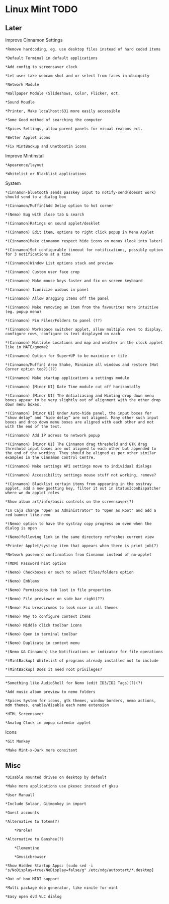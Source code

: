 Linux Mint TODO
===============


Later
-----------

Improve Cinnamon Settings
	
	*Remove hardcoding, eg. use desktop files instead of hard coded items

	*Default Terminal in default applications

	*Add config to screensaver clock 

	*Let user take webcam shot and or select from faces in ubuiquity

	*Network Module
	
	*Wallpaper Module (Slideshows, Color, Flicker, ect.

	*Sound Moudle

	*Printer, Make localhost:631 more easily accessible

	*Some Good method of searching the computer

	*Spices Settings, allow parent panels for visual reasons ect.
	
	*Better Applet icons

	*Fix MintBackup and Unetbootin icons

Improve Mintinstall
	
	*Apearence/layout

	*Whitelist or Blacklist applications

System

	*cinnamon-bluetooth sends passkey input to notify-send(doesnt work) should send to a dialog box

	*(Cinnamon/Muffin)Add Delay option to hot corner

	*(Nemo) Bug with close tab & search

	*(Cinnamon)Ratings on sound applet/desklet

	*(Cinnamon) Edit item, options to right click popup in Menu Applet
	
	*(Cinnamon)Make cinnamon respect hide icons on menus (look into later)

	*(Cinnamon)Set configurable timeout for notifications, possibly option for 3 notifications at a time

	*(Cinnamon)Window List options stack and preview

	*(Cinnamon) Custom user face crop

	*(Cinnamon) Make mouse keys faster and fix on screen keyboard

	*(Cinnamon) Iconicize widows in panel

	*(Cinnamon) Allow Dragging items off the panel

	*(Cinnamon) Make removing an item from the favourites more intuitive (eg. popup menu)

	*(Cinnamon) Pin Files/Folders to panel (??)

	*(Cinnamon) Workspace switcher applet, allow multiple rows to display, configure rows, configure is text displayed on each

	*(Cinnamon) Multiple Locations and map and weather in the clock applet like in MATE/gnome2

	*(Cinnamon) Option for Super+UP to be maximize or tile

	*(Cinnamon/Muffin) Areo Shake, Minimize all windows and restore (Hot Corner option too?)(??)

	*(Cinnamon) Make startup applications a settings module

    *(Cinnamon) [Minor UI] Date Time module cut off horizontally
    
    *(Cinnamon) [Minor UI] The Antialiasing and Hinting drop down menu boxes appear to be very slightly out of alignment with the other drop down menu boxes.
    
    *(Cinnamon) [Minor UI] Under Auto-hide panel, the input boxes for “show delay” and “hide delay” are not aligned. Many other such input boxes and drop down menu boxes are aligned with each other and not with the end of the text.

    *(Cinnamon) Add IP adress to network popup
    
    *(Cinnamon) [Minor UI] The Cinnamon drag threshold and GTK drag threshold input boxes are not aligned to each other but appended to the end of the wording. They should be aligned as per other similar examples in the Cinnamon Control Centre.

    *(Cinnamon) Make settings API settings move to individual dialogs
    
    *(Cinnamon) Accessibility settings mouse stuff not working, remove?
    
    *(Cinnamon) Blacklist certain items from appearing in the systray applet, add a new gsetting key, filter it out in statusIconDispatcher where we do applet roles

	*Show album art/info/basic controls on the screensaver(?)

	*In Caja change "Open as Administrator" to "Open as Root" and add a red banner like nemo

	*(Nemo) option to have the systray copy progress on even when the dialog is open

	*(Nemo)following link in the same directory refreshes current view

	*Printer Applet/systray item that appears when there is print job(?)

	*Network password confirmation from Cinnamon instead of nm-applet

	*(MDM) Password hint option

	*(Nemo) Checkboxes or such to select files/folders option

	*(Nemo) Emblems

	*(Nemo) Permissions tab last in file properties

	*(Nemo) File previewer on side bar right(??)

	*(Nemo) Fix breadcrumbs to look nice in all themes

	*(Nemo) Way to configure context items
    
    *(Nemo) Middle click toolbar icons
    
    *(Nemo) Open in terminal toolbar
    
    *(Nemo) Duplicate in context menu
    
    *(Nemo && Cinnamon) Use Notifications or indicator for file operations

	*(MintBackup) Whitelist of programs already installed not to include

	*(MintBackup) Does it need root privileges?
-------------------------------------------------------------------------------------------             

	*Something like AudioShell for Nemo (edit ID3/ID2 Tags)(?)(?)
	
	*Add music album preview to nemo folders

	*Spices System for icons, gtk themes, window borders, nemo actions, mdm themes, enable/disable each nemo extension

	*HTML Screensaver

	*Analog Clock in popup calendar applet


Icons

	*Git Monkey
    
    *Make Mint-x-Dark more consitant
Misc
------------------

	*Disable mounted drives on desktop by default

	*Make more applications use pkexec instead of gksu
	
	*User Manual?

	*Include Solaar, Gitmonkey in import
	
	*Guest accounts	

	*Alternative to Totem(?)

		*Parole?

	*Alternative to Banshee(?)

		*Clementine
		
		*Gmusicbrowser

	*Show Hidden Startup Apps: [sudo sed -i "s/NoDisplay=true/NoDisplay=false/g" /etc/xdg/autostart/*.desktop]

	*Out of box MIDI support
    
    *Multi package deb generator, like ninite for mint

    *Easy open dvd VLC dialog
